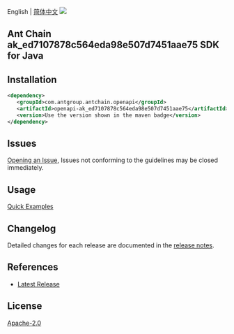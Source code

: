 English | [简体中文](README-CN.md)
![](https://aliyunsdk-pages.alicdn.com/icons/AlibabaCloud.svg)

## Ant Chain ak_ed7107878c564eda98e507d7451aae75 SDK for Java

## Installation

```xml
<dependency>
   <groupId>com.antgroup.antchain.openapi</groupId>
   <artifactId>openapi-ak_ed7107878c564eda98e507d7451aae75</artifactId>
   <version>Use the version shown in the maven badge</version>
</dependency>
```

## Issues
[Opening an Issue](https://github.com/alipay/antchain-openapi-prod-sdk/issues/new), Issues not conforming to the guidelines may be closed immediately.

## Usage
[Quick Examples](https://github.com/alipay/antchain-openapi-prod-sdk/blob/master/docs/0-Examples-EN.md#quick-examples)

## Changelog
Detailed changes for each release are documented in the [release notes](./ChangeLog.txt).

## References
* [Latest Release](https://github.com/alipay/antchain-openapi-prod-sdk/)

## License
[Apache-2.0](http://www.apache.org/licenses/LICENSE-2.0)

